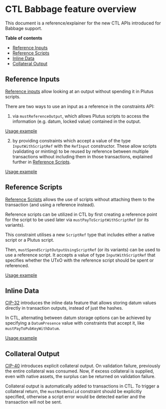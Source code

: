 # CTL Babbage feature overview

This document is a reference/explainer for the new CTL APIs introduced for Babbage support.

**Table of contents**
<!-- START doctoc generated TOC please keep comment here to allow auto update -->
<!-- DON'T EDIT THIS SECTION, INSTEAD RE-RUN doctoc TO UPDATE -->

- [Reference Inputs](#reference-inputs)
- [Reference Scripts](#reference-scripts)
- [Inline Data](#inline-data)
- [Collateral Output](#collateral-output)

<!-- END doctoc generated TOC please keep comment here to allow auto update -->
## Reference Inputs

[Reference inputs](https://cips.cardano.org/cips/cip31/#referenceinputs) allow looking at an output without spending it in Plutus scripts.

There are two ways to use an input as a reference in the constraints API:

1. via `mustReferenceOutput`, which allows Plutus scripts to access the information (e.g. datum, locked value) contained in the output.

[Usage example](../examples/PlutusV2/ReferenceInputs.purs)

2. by providing constraints which accept a value of the type `InputWithScriptRef` with the `RefInput` constructor. These allow scripts (validating or minting) to be reused by reference between multiple transactions without including them in those transactions, explained further in [Reference Scripts](#reference-scripts).

[Usage example](../examples/PlutusV2/ReferenceInputsAndScripts.purs)

## Reference Scripts

[Reference Scripts](https://developers.cardano.org/docs/governance/cardano-improvement-proposals/cip-0033/) allows the use of scripts without attaching them to the transaction (and using a reference instead).

Reference scripts can be utilized in CTL by first creating a reference point for the script to be used later via `mustPayToScriptWithScriptRef` (or its variants).

This constraint utilises a new `ScriptRef` type that includes either a native script or a Plutus script.

Then, `mustSpendScriptOutputUsingScriptRef` (or its variants) can be used to use a reference script. It accepts a value of type `InputWithScriptRef` that specifies whether the UTxO with the reference script should be spent or referenced.

[Usage example](../examples/PlutusV2/ReferenceScripts.purs)

## Inline Data

[CIP-32](https://developers.cardano.org/docs/governance/cardano-improvement-proposals/cip-0032/) introduces the inline data feature that allows storing datum values directly in transaction outputs, instead of just the hashes.

In CTL, alternating between datum storage options can be achieved by specifying a `DatumPresence` value with constraints that accept it, like `mustPayToPubKeyWithDatum`.

[Usage example](../examples/PlutusV2/InlineDatum.purs)

## Collateral Output

[CIP-40](https://cips.cardano.org/cips/cip40/) introduces explicit collateral output. On validation failure, previously the entire collateral was consumed. Now, if excess collateral is supplied, even with native assets, the surplus can be returned on validation failure.

Collateral output is automatically added to transactions in CTL. To trigger a collateral return, the `mustNotBeValid` constraint should be explicitly specified, otherwise a script error would be detected earlier and the transaction will not be sent.
